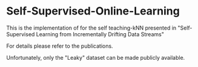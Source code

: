 # Self-Supervised-Online-Learning
This is the implementation of for the self teaching-kNN presented in "Self-Supervised Learning from Incrementally Drifting Data Streams"

For details please refer to the publications.

Unfortunately, only the "Leaky" dataset can be made publicly available.


